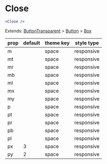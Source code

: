 # Close

```.jsx
<Close />

```



Extends: [ButtonTransparent](/components/ButtonTransparent) > [Button](/components/Button) > [Box](/components/Box)

prop | default | theme key | style type
---|---|---|---
m |  | space | responsive
mt |  | space | responsive
mr |  | space | responsive
mb |  | space | responsive
ml |  | space | responsive
mx |  | space | responsive
my |  | space | responsive
p |  | space | responsive
pt |  | space | responsive
pr |  | space | responsive
pb |  | space | responsive
pl |  | space | responsive
px | 3 | space | responsive
py | 2 | space | responsive